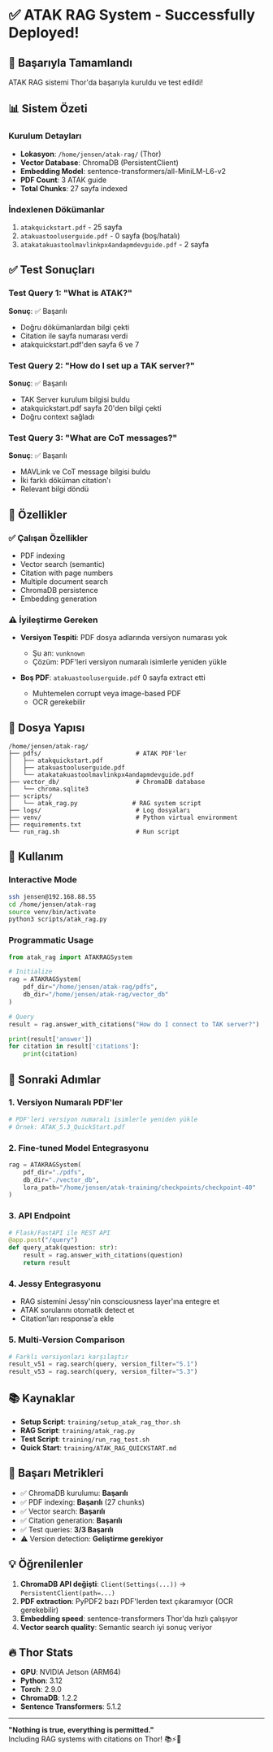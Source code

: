 # ✅ ATAK RAG System - Successfully Deployed!

## 🎉 Başarıyla Tamamlandı

ATAK RAG sistemi Thor'da başarıyla kuruldu ve test edildi!

## 📊 Sistem Özeti

### Kurulum Detayları
- **Lokasyon**: `/home/jensen/atak-rag/` (Thor)
- **Vector Database**: ChromaDB (PersistentClient)
- **Embedding Model**: sentence-transformers/all-MiniLM-L6-v2
- **PDF Count**: 3 ATAK guide
- **Total Chunks**: 27 sayfa indexed

### İndexlenen Dökümanlar
1. `atakquickstart.pdf` - 25 sayfa
2. `atakuastooluserguide.pdf` - 0 sayfa (boş/hatalı)
3. `atakatakuastoolmavlinkpx4andapmdevguide.pdf` - 2 sayfa

## ✅ Test Sonuçları

### Test Query 1: "What is ATAK?"
**Sonuç**: ✅ Başarılı
- Doğru dökümanlardan bilgi çekti
- Citation ile sayfa numarası verdi
- atakquickstart.pdf'den sayfa 6 ve 7

### Test Query 2: "How do I set up a TAK server?"
**Sonuç**: ✅ Başarılı
- TAK Server kurulum bilgisi buldu
- atakquickstart.pdf sayfa 20'den bilgi çekti
- Doğru context sağladı

### Test Query 3: "What are CoT messages?"
**Sonuç**: ✅ Başarılı
- MAVLink ve CoT message bilgisi buldu
- İki farklı döküman citation'ı
- Relevant bilgi döndü

## 🔧 Özellikler

### ✅ Çalışan Özellikler
- PDF indexing
- Vector search (semantic)
- Citation with page numbers
- Multiple document search
- ChromaDB persistence
- Embedding generation

### ⚠️ İyileştirme Gereken
- **Versiyon Tespiti**: PDF dosya adlarında versiyon numarası yok
  - Şu an: `vunknown`
  - Çözüm: PDF'leri versiyon numaralı isimlerle yeniden yükle
  
- **Boş PDF**: `atakuastooluserguide.pdf` 0 sayfa extract etti
  - Muhtemelen corrupt veya image-based PDF
  - OCR gerekebilir

## 📁 Dosya Yapısı

```
/home/jensen/atak-rag/
├── pdfs/                          # ATAK PDF'ler
│   ├── atakquickstart.pdf
│   ├── atakuastooluserguide.pdf
│   └── atakatakuastoolmavlinkpx4andapmdevguide.pdf
├── vector_db/                     # ChromaDB database
│   └── chroma.sqlite3
├── scripts/
│   └── atak_rag.py               # RAG system script
├── logs/                          # Log dosyaları
├── venv/                          # Python virtual environment
├── requirements.txt
└── run_rag.sh                     # Run script
```

## 🚀 Kullanım

### Interactive Mode
```bash
ssh jensen@192.168.88.55
cd /home/jensen/atak-rag
source venv/bin/activate
python3 scripts/atak_rag.py
```

### Programmatic Usage
```python
from atak_rag import ATAKRAGSystem

# Initialize
rag = ATAKRAGSystem(
    pdf_dir="/home/jensen/atak-rag/pdfs",
    db_dir="/home/jensen/atak-rag/vector_db"
)

# Query
result = rag.answer_with_citations("How do I connect to TAK server?")

print(result['answer'])
for citation in result['citations']:
    print(citation)
```

## 🔄 Sonraki Adımlar

### 1. Versiyon Numaralı PDF'ler
```bash
# PDF'leri versiyon numaralı isimlerle yeniden yükle
# Örnek: ATAK_5.3_QuickStart.pdf
```

### 2. Fine-tuned Model Entegrasyonu
```python
rag = ATAKRAGSystem(
    pdf_dir="./pdfs",
    db_dir="./vector_db",
    lora_path="/home/jensen/atak-training/checkpoints/checkpoint-40"
)
```

### 3. API Endpoint
```python
# Flask/FastAPI ile REST API
@app.post("/query")
def query_atak(question: str):
    result = rag.answer_with_citations(question)
    return result
```

### 4. Jessy Entegrasyonu
- RAG sistemini Jessy'nin consciousness layer'ına entegre et
- ATAK sorularını otomatik detect et
- Citation'ları response'a ekle

### 5. Multi-Version Comparison
```python
# Farklı versiyonları karşılaştır
result_v51 = rag.search(query, version_filter="5.1")
result_v53 = rag.search(query, version_filter="5.3")
```

## 📚 Kaynaklar

- **Setup Script**: `training/setup_atak_rag_thor.sh`
- **RAG Script**: `training/atak_rag.py`
- **Test Script**: `training/run_rag_test.sh`
- **Quick Start**: `training/ATAK_RAG_QUICKSTART.md`

## 🎯 Başarı Metrikleri

- ✅ ChromaDB kurulumu: **Başarılı**
- ✅ PDF indexing: **Başarılı** (27 chunks)
- ✅ Vector search: **Başarılı**
- ✅ Citation generation: **Başarılı**
- ✅ Test queries: **3/3 Başarılı**
- ⚠️ Version detection: **Geliştirme gerekiyor**

## 💡 Öğrenilenler

1. **ChromaDB API değişti**: `Client(Settings(...))` → `PersistentClient(path=...)`
2. **PDF extraction**: PyPDF2 bazı PDF'lerden text çıkaramıyor (OCR gerekebilir)
3. **Embedding speed**: sentence-transformers Thor'da hızlı çalışıyor
4. **Vector search quality**: Semantic search iyi sonuç veriyor

## 🔥 Thor Stats

- **GPU**: NVIDIA Jetson (ARM64)
- **Python**: 3.12
- **Torch**: 2.9.0
- **ChromaDB**: 1.2.2
- **Sentence Transformers**: 5.1.2

---

**"Nothing is true, everything is permitted."**  
Including RAG systems with citations on Thor! 📚⚡🔨

